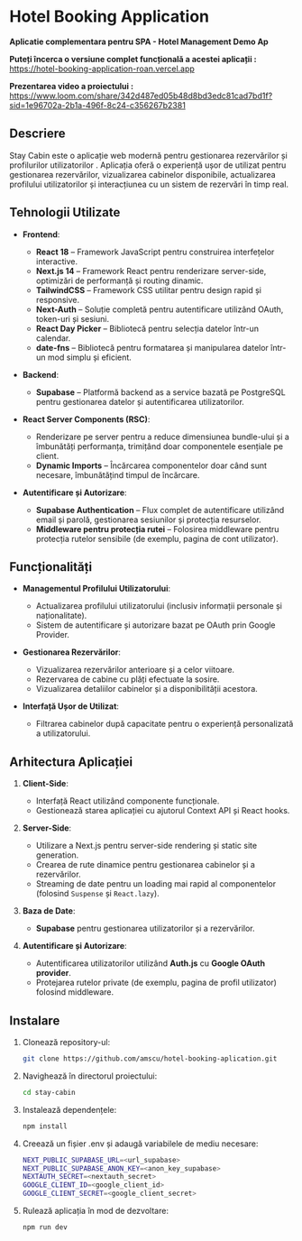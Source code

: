 # Hotel Booking Application

**Aplicatie complementara pentru SPA - Hotel Management Demo Ap**

**Puteți încerca o versiune complet funcțională a acestei aplicații :** https://hotel-booking-application-roan.vercel.app

**Prezentarea video a proiectului :** https://www.loom.com/share/342d487ed05b48d8bd3edc81cad7bd1f?sid=1e96702a-2b1a-496f-8c24-c356267b2381

## Descriere

Stay Cabin este o aplicație web modernă pentru gestionarea rezervărilor și profilurilor utilizatorilor . Aplicația oferă o experiență ușor de utilizat pentru gestionarea rezervărilor, vizualizarea cabinelor disponibile, actualizarea profilului utilizatorilor și interacțiunea cu un sistem de rezervări în timp real.

## Tehnologii Utilizate

- **Frontend**:

  - **React 18** – Framework JavaScript pentru construirea interfețelor interactive.
  - **Next.js 14** – Framework React pentru renderizare server-side, optimizări de performanță și routing dinamic.
  - **TailwindCSS** – Framework CSS utilitar pentru design rapid și responsive.
  - **Next-Auth** – Soluție completă pentru autentificare utilizând OAuth, token-uri și sesiuni.
  - **React Day Picker** – Bibliotecă pentru selecția datelor într-un calendar.
  - **date-fns** – Bibliotecă pentru formatarea și manipularea datelor într-un mod simplu și eficient.

- **Backend**:

  - **Supabase** – Platformă backend as a service bazată pe PostgreSQL pentru gestionarea datelor și autentificarea utilizatorilor.

- **React Server Components (RSC)**:

  - Renderizare pe server pentru a reduce dimensiunea bundle-ului și a îmbunătăți performanța, trimițând doar componentele esențiale pe client.
  - **Dynamic Imports** – Încărcarea componentelor doar când sunt necesare, îmbunătățind timpul de încărcare.

- **Autentificare și Autorizare**:
  - **Supabase Authentication** – Flux complet de autentificare utilizând email și parolă, gestionarea sesiunilor și protecția resurselor.
  - **Middleware pentru protecția rutei** – Folosirea middleware pentru protecția rutelor sensibile (de exemplu, pagina de cont utilizator).

## Funcționalități

- **Managementul Profilului Utilizatorului**:

  - Actualizarea profilului utilizatorului (inclusiv informații personale și naționalitate).
  - Sistem de autentificare și autorizare bazat pe OAuth prin Google Provider.

- **Gestionarea Rezervărilor**:

  - Vizualizarea rezervărilor anterioare și a celor viitoare.
  - Rezervarea de cabine cu plăți efectuate la sosire.
  - Vizualizarea detaliilor cabinelor și a disponibilității acestora.

- **Interfață Ușor de Utilizat**:
  - Filtrarea cabinelor după capacitate pentru o experiență personalizată a utilizatorului.

## Arhitectura Aplicației

1. **Client-Side**:
   - Interfață React utilizând componente funcționale.
   - Gestionează starea aplicației cu ajutorul Context API și React hooks.
2. **Server-Side**:

   - Utilizare a Next.js pentru server-side rendering și static site generation.
   - Crearea de rute dinamice pentru gestionarea cabinelor și a rezervărilor.
   - Streaming de date pentru un loading mai rapid al componentelor (folosind `Suspense` și `React.lazy`).

3. **Baza de Date**:

   - **Supabase** pentru gestionarea utilizatorilor și a rezervărilor.

4. **Autentificare și Autorizare**:
   - Autentificarea utilizatorilor utilizând **Auth.js** cu **Google OAuth provider**.
   - Protejarea rutelor private (de exemplu, pagina de profil utilizator) folosind middleware.

## Instalare

1. Clonează repository-ul:

   ```bash
   git clone https://github.com/amscu/hotel-booking-aplication.git
   ```

2. Navighează în directorul proiectului:

   ```bash
   cd stay-cabin
   ```

3. Instalează dependențele:
   ```bash
   npm install
   ```
4. Creează un fișier .env și adaugă variabilele de mediu necesare:
   ```bash
   NEXT_PUBLIC_SUPABASE_URL=<url_supabase>
   NEXT_PUBLIC_SUPABASE_ANON_KEY=<anon_key_supabase>
   NEXTAUTH_SECRET=<nextauth_secret>
   GOOGLE_CLIENT_ID=<google_client_id>
   GOOGLE_CLIENT_SECRET=<google_client_secret>
   ```
5. Rulează aplicația în mod de dezvoltare:
   ```bash
   npm run dev
   ```
